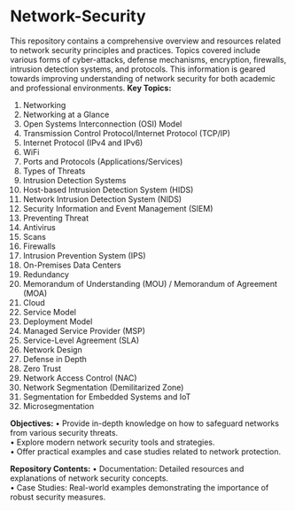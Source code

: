 # Network-Security
This repository contains a comprehensive overview and resources related to network security principles and practices. Topics covered include various forms of cyber-attacks, defense mechanisms, encryption, firewalls, intrusion detection systems, and protocols. This information is geared towards improving understanding of network security for both academic and professional environments.
**Key Topics:**
1.	Networking
2.	Networking at a Glance
3.	Open Systems Interconnection (OSI) Model
4.	Transmission Control Protocol/Internet Protocol (TCP/IP)
5.	Internet Protocol (IPv4 and IPv6)
6.	WiFi
7.	Ports and Protocols (Applications/Services)
8.	Types of Threats
9.	Intrusion Detection Systems
10.	Host-based Intrusion Detection System (HIDS)
11.	Network Intrusion Detection System (NIDS)
12.	Security Information and Event Management (SIEM)
13.	Preventing Threat
14.	Antivirus
15.	Scans
16.	Firewalls
17.	Intrusion Prevention System (IPS)
18.	On-Premises Data Centers
19.	Redundancy
20.	Memorandum of Understanding (MOU) / Memorandum of Agreement (MOA)
21.	Cloud
22.	Service Model
23.	Deployment Model
24.	Managed Service Provider (MSP)
25.	Service-Level Agreement (SLA)
26.	Network Design
27.	Defense in Depth
28.	Zero Trust
29.	Network Access Control (NAC)
30.	Network Segmentation (Demilitarized Zone)
31.	Segmentation for Embedded Systems and IoT
32.	Microsegmentation
    
**Objectives:**
•	Provide in-depth knowledge on how to safeguard networks from various security threats.<br/>
•	Explore modern network security tools and strategies.<br/>
•	Offer practical examples and case studies related to network protection.<br/>

**Repository Contents:**
•	Documentation: Detailed resources and explanations of network security concepts.<br/>
•	Case Studies: Real-world examples demonstrating the importance of robust security measures.<br/>

